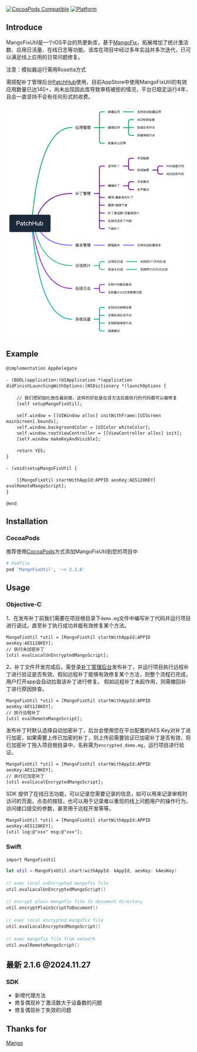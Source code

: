 [![CocoaPods Compatible](https://img.shields.io/cocoapods/v/MangoFixUtil.svg)](https://img.shields.io/cocoapods/v/MangoFixUtil.svg)
[![Platform](https://img.shields.io/cocoapods/p/MangoFixUtil.svg?style=flat)](http://cocoadocs.org/docsets/MangoFixUtil)

## Introduce

MangoFixUtil是一个iOS平台的热更新库，基于[MangoFix](https://github.com/YPLiang19/Mango)，拓展增加了统计激活数、应用日活量、在线日志等功能。该库在项目中经过多年实战并多次迭代，已可以满足线上应用的日常问题修复。

注意：模拟器运行需用Rosetta方式

需搭配补丁管理后台[PatchHub](https://patchhub.top/mangofix/login)使用，目前AppStore中使用MangoFixUtil的有效应用数量已达140+，尚未出现因此库导致审核被拒的情况，平台已稳定运行4年，且会一直坚持不会有任何形式的收费。

<div align="center">
    <img src="Assets/demoImage.png" width=600>
</div>

## Example

```objc
@implementation AppDelegate

- (BOOL)application:(UIApplication *)application didFinishLaunchingWithOptions:(NSDictionary *)launchOptions {

    // 我们把初始化放在最前面，这样的好处是在该方法后面执行的代码都可以被修复
    [self setupMangoFixUtil];
    
    self.window = [[UIWindow alloc] initWithFrame:[UIScreen mainScreen].bounds];
    self.window.backgroundColor = [UIColor whiteColor];
    self.window.rootViewController = [[ViewController alloc] init];
    [self.window makeKeyAndVisible];
            
    return YES;
}

- (void)setupMangoFixUtil {
    
    [[MangoFixUtil startWithAppId:APPID aesKey:AES128KEY] evalRemoteMangoScript];
}

@end
```
## Installation

### CocoaPods

推荐使用[CocoaPods](http://cocoapods.org)方式添加MangoFixUtil到您的项目中

```ruby
# Podfile
pod 'MangoFixUtil', '~> 2.1.6'
```

## Usage

### Objective-C

1、在发布补丁前我们需要在项目根目录下`demo.mg`文件中编写补丁代码并运行项目进行调试，直至补丁执行成功并能有效修复某个方法。

```objc
MangoFixUtil *util = [MangoFixUtil startWithAppId:APPID aesKey:AES128KEY];
// 执行未加密补丁
[util evalLocalUnEncryptedMangoScript];
```

2、补丁文件开发完成后，需登录[补丁管理后台](https://patchhub.top/mangofix/login)发布补丁，并运行项目执行远程补丁进行验证是否有效。假如远程补丁能够有效修复某个方法，则整个流程已完成，用户打开app会自动拉取该补丁进行修复。
假如远程补丁未起作用，则需撤回补丁进行原因排查。

```objc
MangoFixUtil *util = [MangoFixUtil startWithAppId:APPID aesKey:AES128KEY];
// 执行远程补丁
[util evalRemoteMangoScript];
```

发布补丁时默认选择自动加密补丁，后台会使用您在平台配置的AES Key对补丁进行加密，如果需要上传已加密的补丁，则上传前需要验证已加密补丁是否有效，将已加密补丁拖入项目根目录中，名称需为`encrypted_demo.mg`，运行项目进行验证。

```objc
MangoFixUtil *util = [MangoFixUtil startWithAppId:APPID aesKey:AES128KEY];
// 执行已加密补丁
[util evalLocalEncryptedMangoScript];
```

SDK 提供了在线日志功能，可以记录您需要记录的信息，如可以用来记录审核时访问的页面，点击的按钮，也可以用于记录难以重现的线上问题用户的操作行为，访问接口提交的参数，甚至用于远程开发等等。

```objc
MangoFixUtil *util = [MangoFixUtil startWithAppId:APPID aesKey:AES128KEY];
[util log:@"xxx" msg:@"xxx"];
```

### Swift
`import MangoFixUtil`

```swift
let util = MangoFixUtil.start(withAppId: kAppId, aesKey: kAesKey)

// exec local unEncrypted mangofix file
util.evalLocalUnEncryptedMangoScript()

// encrypt plain mangofix file to document directory
util.encryptPlainScriptToDocument()

// exec local encrypted mangofix file
util.evalLocalEncryptedMangoScript()

// exec mangofix file from network
util.evalRemoteMangoScript()

```

## 最新 2.1.6 @2024.11.27
### SDK
- 新增代理方法
- 修复偶现补丁激活数大于设备数的问题
- 修复偶现补丁失效的问题

## Thanks for
[Mango](https://github.com/YPLiang19/Mango)
